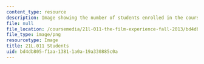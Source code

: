 ```yaml
---
content_type: resource
description: Image showing the number of students enrolled in the course.
file: null
file_location: /coursemedia/21l-011-the-film-experience-fall-2013/bd4db805f1aa13811a0a19a330885c0a_21L-011_stat-students.png
file_type: image/png
resourcetype: Image
title: 21L.011 Students
uid: bd4db805-f1aa-1381-1a0a-19a330885c0a
---
```

